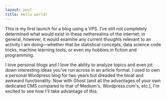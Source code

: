 ```yaml
---
layout: post
title: Hello world!
---
```


This is my first launch for a blog using a VPS. I've still not completely determined what would exist in these netherealms of the internet; in general, however, it would examine any current thoughts relevant to an activity I am doing—whether that be statistical concepts, data science code tricks, machine learning tools, or even my hobbies in fiction and programming.

I love personal blogs and I love the ability to analyze topics and even jot down interesting ideas you've run across in an article format. I used to own a personal Wordpress blog for two years but dreaded the bloat and awkward functionality. Now with Ghost (and all the advantages of your own dedicated CMS compared to that of Medium's, Wordpress.com's, etc.), I'm excited to see how I'll take advantage of this.
